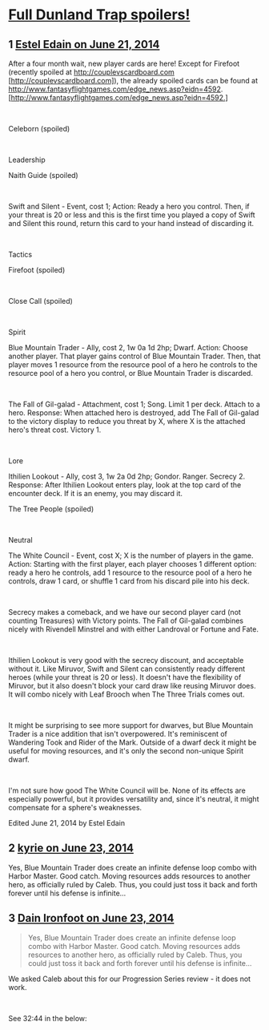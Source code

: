 # [Full Dunland Trap spoilers!](https://community.fantasyflightgames.com/topic/109099-full-dunland-trap-spoilers/)

## 1 [Estel Edain on June 21, 2014](https://community.fantasyflightgames.com/topic/109099-full-dunland-trap-spoilers/?do=findComment&comment=1128259)

After a four month wait, new player cards are here! Except for Firefoot (recently spoiled at http://couplevscardboard.com [http://couplevscardboard.com]), the already spoiled cards can be found at http://www.fantasyflightgames.com/edge_news.asp?eidn=4592. [http://www.fantasyflightgames.com/edge_news.asp?eidn=4592.]

 

Celeborn (spoiled)

 

Leadership

Naith Guide (spoiled)

 

Swift and Silent - Event, cost 1; Action: Ready a hero you control. Then, if your threat is 20 or less and this is the first time you played a copy of Swift and Silent this round, return this card to your hand instead of discarding it.

 

Tactics

Firefoot (spoiled)

 

Close Call (spoiled)

 

Spirit

Blue Mountain Trader - Ally, cost 2, 1w 0a 1d 2hp; Dwarf. Action: Choose another player. That player gains control of Blue Mountain Trader. Then, that player moves 1 resource from the resource pool of a hero he controls to the resource pool of a hero you control, or Blue Mountain Trader is discarded.

 

The Fall of Gil-galad - Attachment, cost 1; Song. Limit 1 per deck. Attach to a hero. Response: When attached hero is destroyed, add The Fall of Gil-galad to the victory display to reduce you threat by X, where X is the attached hero's threat cost. Victory 1.

 

Lore

Ithilien Lookout - Ally, cost 3, 1w 2a 0d 2hp; Gondor. Ranger. Secrecy 2. Response: After Ithilien Lookout enters play, look at the top card of the encounter deck. If it is an enemy, you may discard it.

The Tree People (spoiled)

 

Neutral

The White Council - Event, cost X; X is the number of players in the game. Action: Starting with the first player, each player chooses 1 different option: ready a hero he controls, add 1 resource to the resource pool of a hero he controls, draw 1 card, or shuffle 1 card from his discard pile into his deck.

 

Secrecy makes a comeback, and we have our second player card (not counting Treasures) with Victory points. The Fall of Gil-galad combines nicely with Rivendell Minstrel and with either Landroval or Fortune and Fate. 

 

Ithilien Lookout is very good with the secrecy discount, and acceptable without it. Like Miruvor, Swift and Silent can consistently ready different heroes (while your threat is 20 or less). It doesn't have the flexibility of Miruvor, but it also doesn't block your card draw like reusing Miruvor does. It will combo nicely with Leaf Brooch when The Three Trials comes out.

 

It might be surprising to see more support for dwarves, but Blue Mountain Trader is a nice addition that isn't overpowered. It's reminiscent of Wandering Took and Rider of the Mark. Outside of a dwarf deck it might be useful for moving resources, and it's only the second non-unique Spirit dwarf.

 

I'm not sure how good The White Council will be. None of its effects are especially powerful, but it provides versatility and, since it's neutral, it might compensate for a sphere's weaknesses.

Edited June 21, 2014 by Estel Edain

## 2 [kyrie on June 23, 2014](https://community.fantasyflightgames.com/topic/109099-full-dunland-trap-spoilers/?do=findComment&comment=1129652)

Yes, Blue Mountain Trader does create an infinite defense loop combo with Harbor Master. Good catch. Moving resources adds resources to another hero, as officially ruled by Caleb. Thus, you could just toss it back and forth forever until his defense is infinite...

## 3 [Dain Ironfoot on June 23, 2014](https://community.fantasyflightgames.com/topic/109099-full-dunland-trap-spoilers/?do=findComment&comment=1129667)

> Yes, Blue Mountain Trader does create an infinite defense loop combo with Harbor Master. Good catch. Moving resources adds resources to another hero, as officially ruled by Caleb. Thus, you could just toss it back and forth forever until his defense is infinite...

We asked Caleb about this for our Progression Series review - it does not work.

 

See 32:44 in the below:

 





